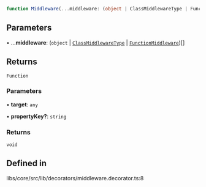 ```ts
function Middleware(...middleware: (object | ClassMiddlewareType | FunctionMiddleware)[]): (target: any, propertyKey?: string) => void
```

## Parameters

• ...**middleware**: (`object` \| [`ClassMiddlewareType`](/docs/api/types/ClassMiddlewareType.md) \| [`FunctionMiddleware`](/docs/api/decorators/Middleware.md))[]

## Returns

`Function`

### Parameters

• **target**: `any`

• **propertyKey?**: `string`

### Returns

`void`

## Defined in

libs/core/src/lib/decorators/middleware.decorator.ts:8
